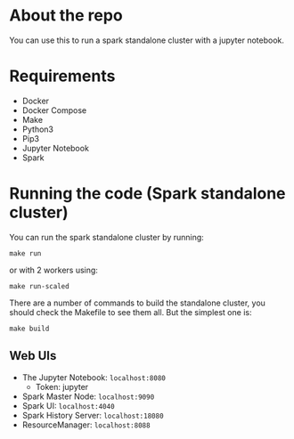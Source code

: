 # About the repo
You can use this to run a spark standalone cluster with a jupyter notebook.

# Requirements
- Docker
- Docker Compose
- Make
- Python3
- Pip3
- Jupyter Notebook
- Spark


# Running the code (Spark standalone cluster)
You can run the spark standalone cluster by running:
```shell
make run
```
or with 2 workers using:
```shell
make run-scaled
```

There are a number of commands to build the standalone cluster,
you should check the Makefile to see them all. But the
simplest one is:
```shell
make build
```

## Web UIs
- The Jupyter Notebook: `localhost:8080`
  - Token: jupyter
- Spark Master Node: `localhost:9090`
- Spark UI: `localhost:4040`
- Spark History Server: `localhost:18080`
- ResourceManager: `localhost:8088`

